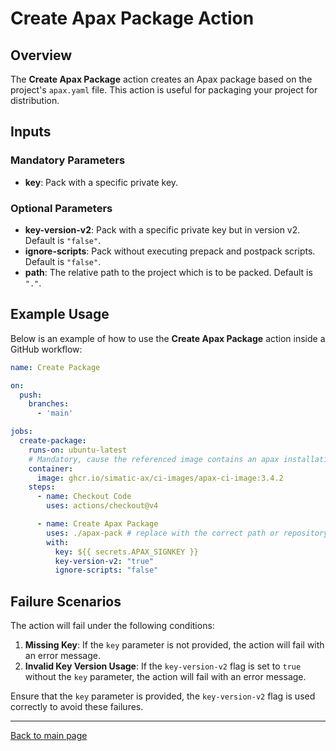 # Create Apax Package Action

## Overview

The **Create Apax Package** action creates an Apax package based on the project's `apax.yaml` file. This action is useful for packaging your project for distribution.

## Inputs

### Mandatory Parameters

- **key**: Pack with a specific private key.

### Optional Parameters

- **key-version-v2**: Pack with a specific private key but in version v2. Default is `"false"`.
- **ignore-scripts**: Pack without executing prepack and postpack scripts. Default is `"false"`.
- **path**: The relative path to the project which is to be packed. Default is `"."`.

## Example Usage

Below is an example of how to use the **Create Apax Package** action inside a GitHub workflow:

```yaml
name: Create Package

on:
  push:
    branches:
      - 'main'

jobs:
  create-package:
    runs-on: ubuntu-latest
    # Mandatory, cause the referenced image contains an apax installation
    container:
      image: ghcr.io/simatic-ax/ci-images/apax-ci-image:3.4.2
    steps:
      - name: Checkout Code
        uses: actions/checkout@v4

      - name: Create Apax Package
        uses: ./apax-pack # replace with the correct path or repository
        with:
          key: ${{ secrets.APAX_SIGNKEY }}
          key-version-v2: "true"
          ignore-scripts: "false"
```

## Failure Scenarios

The action will fail under the following conditions:

1. **Missing Key**: If the `key` parameter is not provided, the action will fail with an error message.
2. **Invalid Key Version Usage**: If the `key-version-v2` flag is set to `true` without the `key` parameter, the action will fail with an error message.

Ensure that the `key` parameter is provided, the `key-version-v2` flag is used correctly to avoid these failures.

---
[Back to main page](../README.md)